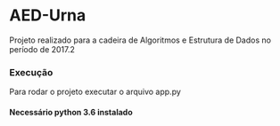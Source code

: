 # AED-Urna

Projeto realizado para a cadeira de Algoritmos e Estrutura de Dados no período de 2017.2

### Execução

Para rodar o projeto executar o arquivo app.py

#### Necessário python 3.6 instalado